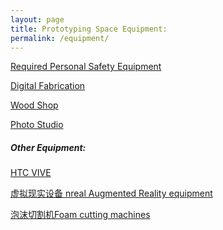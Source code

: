 ```yaml
---
layout: page
title: Prototyping Space Equipment:
permalink: /equipment/
---
```

[Required Personal Safety Equipment](/safety.md/)

[Digital Fabrication](/digfab.md/)

[Wood Shop](/wood.md)

[Photo Studio](/pstudio.md/)

##### Other Equipment:

[HTC VIVE]()

[虚拟现实设备 nreal Augmented Reality equipment ]()

[泡沫切割机Foam cutting machines]()
